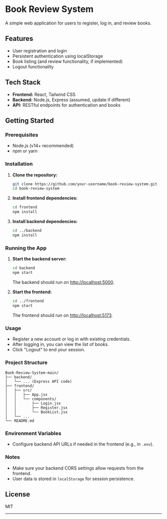 # Book Review System

A simple web application for users to register, log in, and review books.

## Features

- User registration and login
- Persistent authentication using localStorage
- Book listing (and review functionality, if implemented)
- Logout functionality

## Tech Stack

- **Frontend:** React, Tailwind CSS
- **Backend:** Node.js, Express (assumed, update if different)
- **API:** RESTful endpoints for authentication and books

## Getting Started

### Prerequisites

- Node.js (v14+ recommended)
- npm or yarn

### Installation

1. **Clone the repository:**
   ```bash
   git clone https://github.com/your-username/book-review-system.git
   cd book-review-system
   ```

2. **Install frontend dependencies:**
   ```bash
   cd frontend
   npm install
   ```

3. **Install backend dependencies:**
   ```bash
   cd ../backend
   npm install
   ```

### Running the App

1. **Start the backend server:**
   ```bash
   cd backend
   npm start
   ```
   The backend should run on [http://localhost:5000](http://localhost:5000).

2. **Start the frontend:**
   ```bash
   cd ../frontend
   npm start
   ```
   The frontend should run on [http://localhost:5173](http://localhost:3000).

### Usage

- Register a new account or log in with existing credentials.
- After logging in, you can view the list of books.
- Click "Logout" to end your session.

### Project Structure

```
Book-Review-System-main/
├── backend/
│   └── ... (Express API code)
├── frontend/
│   ├── src/
│   │   ├── App.jsx
│   │   └── components/
│   │       ├── Login.jsx
│   │       ├── Register.jsx
│   │       └── BookList.jsx
│   └── ...
└── README.md
```

### Environment Variables

- Configure backend API URLs if needed in the frontend (e.g., in `.env`).

### Notes

- Make sure your backend CORS settings allow requests from the frontend.
- User data is stored in `localStorage` for session persistence.

## License

MIT

---


